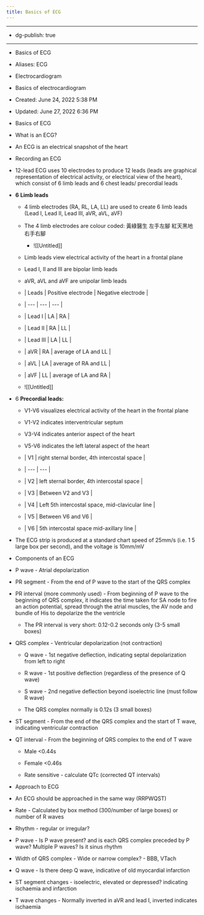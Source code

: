```yaml
---
title: Basics of ECG
---
```


- --

- dg-publish: true

- --

- Basics of ECG

- Aliases: ECG

- Electrocardiogram

- Basics of electrocardiogram

- Created: June 24, 2022 5:38 PM

- Updated: June 27, 2022 6:36 PM

- Basics of ECG

- What is an ECG?

- An ECG is an electrical snapshot of the heart

- Recording an ECG

- 12-lead ECG uses 10 electrodes to produce 12 leads (leads are graphical representation of electrical activity, or electrical view of the heart), which consist of 6 limb leads and 6 chest leads/ precordial leads

- **6** **Limb leads**
	 - 4 limb electrodes (RA, RL, LA, LL) are used to create 6 limb leads (Lead I, Lead II, Lead III, aVR, aVL, aVF)

	 - The 4 limb electrodes are colour coded: 黃綠醫生 左手左腳 紅天黑地 右手右腳
		 - ![[Untitled]]

	 - Limb leads view electrical activity of the heart in a frontal plane

	 - Lead I, II and III are bipolar limb leads

	 - aVR, aVL and aVF are unipolar limb leads

	 - | Leads | Positive electrode | Negative electrode |

	 - | --- | --- | --- |

	 - | Lead I | LA | RA |

	 - | Lead II | RA | LL |

	 - | Lead III | LA | LL |

	 - | aVR | RA | average of LA and LL |

	 - | aVL | LA | average of RA and LL |

	 - | aVF | LL | average of LA and RA |

	 - ![[Untitled]]

- 6 **Precordial leads:**
	 - V1-V6 visualizes electrical activity of the heart in the frontal plane

	 - V1-V2 indicates interventricular septum

	 - V3-V4 indicates anterior aspect of the heart

	 - V5-V6 indicates the left lateral aspect of the heart

	 - | V1 | right sternal border, 4th intercostal space |

	 - | --- | --- |

	 - | V2 | left sternal border, 4th intercostal space |

	 - | V3 | Between V2 and V3 |

	 - | V4 | Left 5th intercostal space, mid-clavicular line |

	 - | V5 | Between V6 and V6 |

	 - | V6 | 5th intercostal space mid-axillary line |

- The ECG strip is produced at a standard chart speed of 25mm/s (i.e. 1 5 large box per second), and the voltage is 10mm/mV

- Components of an ECG

- P wave - Atrial depolarization

- PR segment - From the end of P wave to the start of the QRS complex

- PR interval (more commonly used) - From beginning of P wave to the beginning of QRS complex, it indicates the time taken for SA node to fire an action potential, spread through the atrial muscles, the AV node and bundle of His to depolarize the the ventricle
	 - The PR interval is very short: 0.12-0.2 seconds only (3-5 small boxes)

- QRS complex - Ventricular depolarization (not contraction)
	 - Q wave - 1st negative deflection, indicating septal depolarization from left to right

	 - R wave - 1st positive deflection (regardless of the presence of Q wave)

	 - S wave - 2nd negative deflection beyond isoelectric line (must follow R wave)

	 - The QRS complex normally is 0.12s (3 small boxes)

- ST segment - From the end of the QRS complex and the start of T wave, indicating ventricular contraction

- QT interval - From the beginning of QRS complex to the end of T wave
	 - Male <0.44s

	 - Female <0.46s

	 - Rate sensitive - calculate QTc (corrected QT intervals)

- Approach to ECG

- An ECG should be approached in the same way (RRPWQST)

- Rate - Calculated by box method (300/number of large boxes) or number of R waves

- Rhythm - regular or irregular?

- P wave - Is P wave present? and is each QRS complex preceded by P wave? Multiple P waves? Is it sinus rhythm

- Width of QRS complex - Wide or narrow complex? - BBB, VTach

- Q wave - Is there deep Q wave, indicative of old myocardial infarction

- ST segment changes - isoelectric, elevated or depressed? indicating ischaemia and infarction

- T wave changes - Normally inverted in aVR and lead I, inverted indicates ischaemia
